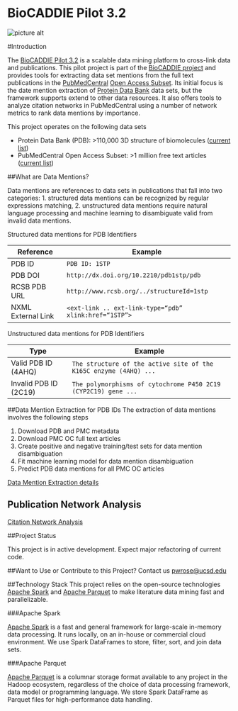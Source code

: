 BioCADDIE Pilot 3.2
====

![picture alt](https://github.com/rcsb/BioCaddiePilot32/blob/master/src/main/resources/biocaddie-logo.png)

#Introduction

The [BioCADDIE Pilot 3.2](https://biocaddie.org/group/pilot-project/pilot-project-3-2-development-citation-and-data-access-metrics-applied-rcsb/) is a scalable data mining platform to cross-link data and publications. This pilot project is part of the [BioCADDIE project](https://biocaddie.org/) and provides tools for extracting data set mentions from the full text publications in the [PubMedCentral](http://www.ncbi.nlm.nih.gov/pmc/) [Open Access Subset](http://www.ncbi.nlm.nih.gov/pmc/tools/openftlist/). Its initial focus is the date mention extraction of [Protein Data Bank](http://www.rcsb.org/) data sets, but the framework supports extend to other data resources. It also offers tools to analyze citation networks in PubMedCentral using a number of network metrics to rank data mentions by importance.

This project operates on the following data sets

* Protein Data Bank (PDB): >110,000 3D structure of biomolecules ([current list](http://www.rcsb.org/pdb/search/smartSubquery.do?experimentalMethod=ignore&smartSearchSubtype=HoldingsQuery&moleculeType=ignore))
* PubMedCentral Open Access Subset: >1 million free text articles ([current list](http://www.ncbi.nlm.nih.gov/pmc/?term=open+access[filter]))

##What are Data Mentions?

Data mentions are references to data sets in publications that fall into two categories: 1. structured data mentions can be recognized by regular expressions matching, 2. unstructured data mentions require natural language processing and machine learning to disambiguate valid from invalid data mentions.

Structured data mentions for PDB Identifiers

Reference          | Example
------------------ |---------
PDB ID             | `PDB ID: 1STP`
PDB DOI            | `http://dx.doi.org/10.2210/pdb1stp/pdb`
RCSB PDB URL       | `http://www.rcsb.org/../structureId=1stp`
NXML External Link | `<ext-link .. ext-link-type=“pdb” xlink:href=“1STP”>`


Unstructured data mentions for PDB Identifiers

Type                       | Example
-------------------------- | -------------
Valid PDB ID (4AHQ)        | `The structure of the active site of the K165C enzyme (4AHQ) ...`
Invalid PDB ID (2C19)      | `The polymorphisms of cytochrome P450 2C19 (CYP2C19) gene ...`


##Data Mention Extraction for PDB IDs
The extraction of data mentions involves the following steps

1. Download PDB and PMC metadata
2. Download PMC OC full text articles
3. Create positive and negative training/test sets for data mention disambiguation
4. Fit machine learning model for data mention disambiguation
5. Predict PDB data mentions for all PMC OC articles

[Data Mention Extraction details](https://github.com/rcsb/BioCaddiePilot32/blob/master/src/main/resources/DataMention.md)

## Publication Network Analysis

[Citation Network Analysis](https://github.com/rcsb/BioCaddiePilot32/blob/master/src/main/resources/NetworkAnalysis.md)

##Project Status

This project is in active development. Expect major refactoring of current code.

##Want to Use or Contribute to this Project?
Contact us <pwrose@ucsd.edu>

##Technology Stack
This project relies on the open-source technologies [Apache Spark][Spark] and [Apache Parquet][Parquet] to make literature data mining fast and parallelizable.

###Apache Spark

[Apache Spark][Spark] is a fast and general framework for large-scale in-memory data processing. It runs locally, on an in-house or commercial cloud environment. We use Spark DataFrames to store, filter, sort, and join data sets.

###Apache Parquet

[Apache Parquet][Parquet] is a columnar storage format available to any project in the Hadoop ecosystem, regardless of the choice of data processing framework, data model or programming language. We store Spark DataFrame as Parquet files for high-performance data handling.

[Spark]: https://spark.apache.org/
[Parquet]: https://parquet.apache.org/

